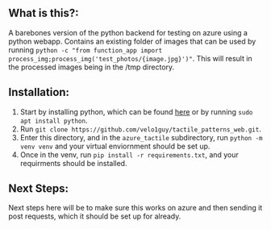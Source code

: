 ## What is this?:
A barebones version of the python backend for testing on azure using a python webapp. Contains an existing folder of images that can be used by running `python -c "from function_app import process_img;process_img('test_photos/{image.jpg}')"`. This will result in the processed images being in the /tmp directory.

## Installation:

1. Start by installing python, which can be found [here](https://www.python.org/downloads/) or by running `sudo apt install python`. 
2. Run `git clone https://github.com/velo1guy/tactile_patterns_web.git`.
3. Enter this directory, and in the `azure_tactile` subdirectory, run `python -m venv venv` and your virtual enviornment should be set up.
4. Once in the venv, run `pip install -r requirements.txt`, and your requirments should be installed. 

## Next Steps:

Next steps here will be to make sure this works on azure and then sending it post requests, which it should be set up for already.


